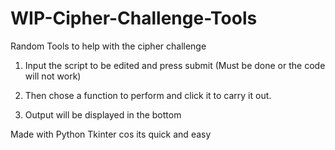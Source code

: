 # WIP-Cipher-Challenge-Tools

Random Tools to help with the cipher challenge

1. Input the script to be edited and press submit (Must be done or the code will not work)

2. Then chose a function to perform and click it to carry it out.

3. Output will be displayed in the bottom


Made with Python Tkinter cos its quick and easy
